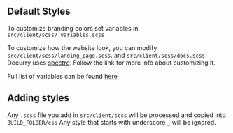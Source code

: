## Default Styles

To customize branding colors set variables in `src/client/scss/_variables.scss`

To customize how the website look, you can modify `src/client/scss/landing_page.scss`. and `src/client/scss/docs.scss`
Docurry uses [spectre](https://picturepan2.github.io/spectre/getting-started/custom.html). Follow the link for more info about customizing it.

Full list of variables can be found [here](https://github.com/picturepan2/spectre/blob/master/src/_variables.scss)

## Adding styles

Any `.scss` file you add in `src/client/scss` will be processed and copied into `BUILD_FOLDER/css`
Any style that starts with underscore `_` will be ignored.
